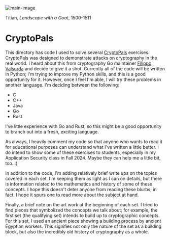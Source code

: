 ![main-image](https://github.com/andykeefe/cryptopals/assets/154836099/7f03c82a-22f8-4cc3-9eb4-b7ac166d9a2b)

Titian, _Landscape with a Goat_, 1500-1511

# CryptoPals

This directory has code I used to solve several [CryptoPals](https://cryptopals.com/) exercises. CryptoPals was designed to demonstrate attacks on cryptography in the real world. I heard about this from cryptography Go maintainer [Filippo Valsorda](https://filippo.io/) and decide to give it a shot. Currently all of the code will be written in Python; I'm trying to improve my Python skills, and this is a good opportunity for it. However, once I feel I'm able, I will try these problems in another language. I'm deciding between the following:
- C
- C++
- Java
- Go
- Rust

I've little experience with Go and Rust, so this might be a good opportunity to branch out into a fresh, exciting language. 

As always, I heavily comment my code so that anyone who wants to read it for educational purposes can understand what I've written a little better. I do intend to show some of these exercises to students, especially in my Application Security class in Fall 2024. Maybe they can help me a little bit, too. :)

In addition to the code, I'm adding relatively brief write ups on the topics covered in each set. I'm keeping them as light as I can on details, but there is information related to the mathematics and history of some of these concepts. I hope this doesn't deter anyone from reading these blurbs; in fact, I hope it spurs one to read more about the subject at hand. 

Finally, a brief note on the art work at the beginning of each set. I tried to find pieces that symbolized the concepts we talk about; for example, the first set (the qualifying set) intends to build up to cryptographic concepts. For this set, I used an ancient piece showing a building process by ancient Egyptian workers. This signifies not only the nature of the set as a building block, but also the incredibly old history of cryptography as a whole. 
